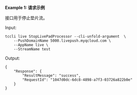 **Example 1: 请求示例**

接口用于停止垫片流。

Input: 

```
tccli live StopLivePadProcessor --cli-unfold-argument  \
    --PushDomainName 5000.livepush.myqcloud.com \
    --AppName live \
    --StreamName test
```

Output: 
```
{
    "Response": {
        "ResultMessage": "success",
        "RequestId": "1047d0dc-6dc8-4898-a7f3-03726a822b0e"
    }
}
```


